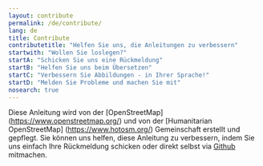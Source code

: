 ```yaml
---
layout: contribute
permalink: /de/contribute/
lang: de
title: Contribute
contributetitle: "Helfen Sie uns, die Anleitungen zu verbessern"
startwith: "Wollen Sie loslegen?"
startA: "Schicken Sie uns eine Rückmeldung"
startB: "Helfen Sie uns beim Übersetzen"
startC: "Verbessern Sie Abbildungen - in Ihrer Sprache!"
startD: "Melden Sie Probleme und machen Sie mit"
nosearch: true
---
```

Diese Anleitung wird von der [OpenStreetMap] (https://www.openstreetmap.org/) und von der [Humanitarian OpenStreetMap] (https://www.hotosm.org/) Gemeinschaft erstellt und gepflegt. Sie können uns helfen, diese Anleitung zu verbessern, indem Sie uns einfach Ihre Rückmeldung schicken oder direkt selbst via [Github](http://github.com/hotosm/learnosm) mitmachen.

